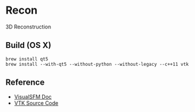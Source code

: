 Recon
=====

3D Reconstruction

## Build (OS X)

    brew install qt5
    brew install --with-qt5 --without-python --without-legacy --c++11 vtk

## Reference

- [VisualSFM Doc](http://ccwu.me/vsfm/doc.html)
- [VTK Source Code](https://github.com/Kitware/VTK)



